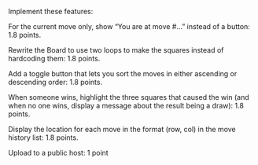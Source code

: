 Implement these features:

For the current move only, show “You are at move #…” instead of a button: 1.8 points.

Rewrite the Board to use two loops to make the squares instead of hardcoding them: 1.8 points.

Add a toggle button that lets you sort the moves in either ascending or descending order: 1.8 points.

When someone wins, highlight the three squares that caused the win (and when no one wins, display a message about the result being a draw): 1.8 points.

Display the location for each move in the format (row, col) in the move history list: 1.8 points.

Upload to a public host: 1 point
